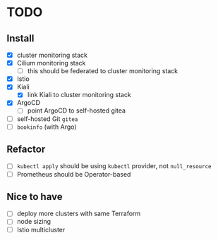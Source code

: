 # TODO

## Install

- [X] cluster monitoring stack
- [X] Cilium monitoring stack
    - [ ] this should be federated to cluster monitoring stack
- [X] Istio
- [X] Kiali
    - [X] link Kiali to cluster monitoring stack
- [X] ArgoCD
    - [ ] point ArgoCD to self-hosted gitea
- [ ] self-hosted Git `gitea`
- [ ] `bookinfo` (with Argo)

## Refactor

- [ ] `kubectl apply` should be using `kubectl` provider, not `null_resource`
- [ ] Prometheus should be Operator-based

## Nice to have

- [ ] deploy more clusters with same Terraform
- [ ] node sizing
- [ ] Istio multicluster
